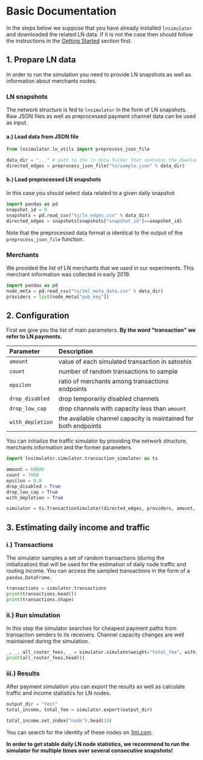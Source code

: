 # Basic Documentation

In the steps below we suppose that you have already installed `lnsimulator` and downloaded the related LN data.
If it is not the case then should follow the instructions in the [Getting Started](getting_started) section first.

## 1. Prepare LN data

In order to run the simulation you need to provide LN snapshots as well as information about merchants nodes.

### LN snapshots

The network structure is fed to `lnsimulator` in the form of LN snapshots. Raw JSON files as well as preprocessed payment channel data can be used as input.

#### a.) Load data from JSON file

```python
from lnsimulator.ln_utils import preprocess_json_file

data_dir = "..." # path to the ln_data folder that contains the downloaded data
directed_edges = preprocess_json_file("%s/sample.json" % data_dir)
```

#### b.) Load preprocessed LN snapshots

In this case you should select data related to a given daily snapshot

```python
import pandas as pd
snapshot_id = 0
snapshots = pd.read_csv("%s/ln_edges.csv" % data_dir)
directed_edges = snapshots[snapshots["snapshot_id"]==snapshot_id]
```

Note that the preprocessed data format is identical to the output of the `preprocess_json_file` function.

### Merchants

We provided the list of LN merchants that we used in our experiments. This merchant information was collected in early 2019.

```python
import pandas as pd
node_meta = pd.read_csv("%s/1ml_meta_data.csv" % data_dir)
providers = list(node_meta["pub_key"])
```

## 2. Configuration

First we give you the list of main parameters. **By the word "transaction" we refer to LN payments.**

| Parameter | Description |
|     :---      |   :---   |
| `amount` |  value of each simulated transaction in satoshis  |
| `count`  | number of random transactions to sample  |
| `epsilon` |  ratio of merchants among transactions endpoints  |
| `drop_disabled` | drop temporarily disabled channels |
| `drop_low_cap` | drop channels with capacity less than `amount` |
| `with_depletion` | the available channel capacity is maintained for both endpoints |

You can initialize the traffic simulator by providing the network structure, merchants information and the former parameters.

```python
import lnsimulator.simulator.transaction_simulator as ts

amount = 60000
count = 7000
epsilon = 0.8
drop_disabled = True
drop_low_cap = True
with_depletion = True

simulator = ts.TransactionSimulator(directed_edges, providers, amount, count, drop_disabled=drop_disabled, drop_low_cap=drop_low_cap, eps=epsilon, with_depletion=with_depletion)
```

## 3. Estimating daily income and traffic

### i.) Transactions

The simulator samples a set of random transactions (during the initialization) that will be used for the estimation of daily node traffic and routing income. You can access the sampled transactions in the form of a `pandas.DataFrame`.

```python
transactions = simulator.transactions
print(transactions.head())
print(transactions.shape)
```

### ii.) Run simulation

In this step the simulator searches for cheapest payment paths from transaction senders to its receivers. Channel capacity changes are well maintained during the simulation. 

```python
_, _, all_router_fees, _ = simulator.simulate(weight="total_fee", with_node_removals=False)
print(all_router_fees.head())
```

### iii.) Results

After payment simulation you can export the results as well as calculate traffic and income statistics for LN nodes.

```python
output_dir = "test"
total_income, total_fee = simulator.export(output_dir)

total_income.set_index("node").head(10)
```

You can search for the identity of these nodes on [1ml.com](https://1ml.com).

**In order to get stable daily LN node statistics, we recommend to run the simulator for multiple times over several consecutive snapshots!**

